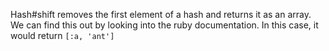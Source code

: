 Hash#shift removes the first element of a hash and returns it as an array. We can 
find this out by looking into the ruby documentation. In this case, it would return 
`[:a, 'ant']`
